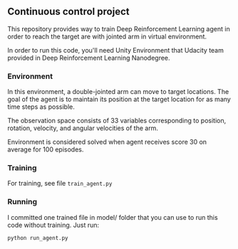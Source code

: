 ## Continuous control project

This repository provides way to train Deep Reinforcement 
Learning agent in order to reach the target are with jointed arm 
in virtual environment.

In order to run this code, you'll need Unity Environment that 
Udacity team provided in Deep Reinforcement Learning Nanodegree. 

### Environment

In this environment, a double-jointed arm can move to target locations. 
The goal of the agent is to maintain its position at the target location for as many time steps as possible.

The observation space consists of 33 variables corresponding to position, rotation, velocity, and angular velocities of the arm. 

Environment is considered solved when agent receives score 30 on average for 100 episodes.

### Training 

For training, see file `train_agent.py`

### Running

I committed one trained file in model/ folder that you can use 
to run this code without training. Just run:
```
python run_agent.py
```
